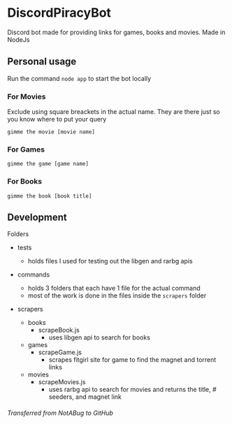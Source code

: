 # DiscordPiracyBot

Discord bot made for providing links for games, books and movies. Made in NodeJs

## Personal usage
Run the command ```node app``` to start the bot locally

### For Movies
Exclude using square breackets in the actual name. They are there just so you know where to put your query

```gimme the movie [movie name]```
### For Games
```gimme the game [game name]```
### For Books
```gimme the book [book title]```

## Development

Folders

- tests
  - holds files I used for testing out the libgen and rarbg apis
- commands
  - holds 3 folders that each have 1 file for the actual command
  - most of the work is done in the files inside the `scrapers` folder
  
- scrapers
  - books
    - scrapeBook.js
      - uses libgen api to search for books
  - games
    - scrapeGame.js
      - scrapes fitgirl site for game to find the magnet and torrent links
  - movies
    - scrapeMovies.js
      - uses rarbg api to search for movies and returns the title, # seeders, and magnet link

###### Transferred from NotABug to GitHub